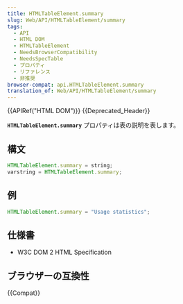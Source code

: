 ```yaml
---
title: HTMLTableElement.summary
slug: Web/API/HTMLTableElement/summary
tags:
  - API
  - HTML DOM
  - HTMLTableElement
  - NeedsBrowserCompatibility
  - NeedsSpecTable
  - プロパティ
  - リファレンス
  - 非推奨
browser-compat: api.HTMLTableElement.summary
translation_of: Web/API/HTMLTableElement/summary
---
```

{{APIRef("HTML DOM")}} {{Deprecated_Header}}

**`HTMLTableElement.summary`** プロパティは表の説明を表します。

## 構文

```js
HTMLTableElement.summary = string;
varstring = HTMLTableElement.summary;
```

## 例

```js
HTMLTableElement.summary = "Usage statistics";
```

## 仕様書

- W3C DOM 2 HTML Specification

## ブラウザーの互換性

{{Compat}}
